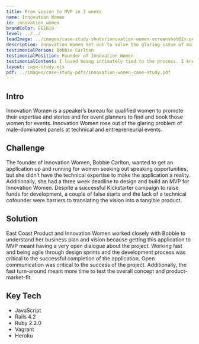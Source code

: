 ```yaml
---
title: From vision to MVP in 3 weeks
name: Innovation Women
id: innovation_women
brandColor: EE1B19
level: ../../
leadImage: ../images/case-study-shots/innovation-women-screenshot@2x.png
description: Innovation Women set out to solve the glaring issue of male-dominated panels at tech events. Their marketing platform connects amazing women in tech and enterprise with event planners. Our team nailed down MVP feature requirement and delivered the Innovation Women platform in 3 weeks.
testimonialPerson: Bobbie Carlton
testimonialPosition: Founder of Innovation Women
testimonialContent: I loved being intimately tied to the process. I knew what was going on every step of the way. It wasn’t a black box you put time, money, and effort into.
layout: case-study.ejs
pdf: ../images/case-study-pdfs/innovation-women-case-study.pdf
---
```


## Intro

Innovation Women is a speaker’s bureau for qualified women to promote their expertise and stories and for event planners to find and book those women for events. Innovation Women rose out of the glaring problem of male-dominated panels at technical and entrepreneurial events.

## Challenge

The founder of Innovation Women, Bobbie Carlton, wanted to get an application up and running for women seeking out speaking opportunities, but she didn’t have the technical expertise to make the application a reality. Additionally, she had a three week deadline to design and build an MVP for Innovation Women. Despite a successful Kickstarter campaign to raise funds for development, a couple of false starts and the lack of a technical cofounder were barriers to translating the vision into a tangible product.

## Solution

East Coast Product and Innovation Women worked closely with Bobbie to understand her business plan and vision because getting this application to MVP meant having a very open dialogue about the project. Working fast and being agile through design sprints and the development process was critical to the successful completion of the application. Open communication was critical to the success of the project. Additionally, the fast turn-around meant more time to test the overall concept and product-market-fit.

## Key Tech

* JavaScript
* Rails 4.2
* Ruby 2.2.0
* Vagrant
* Heroku